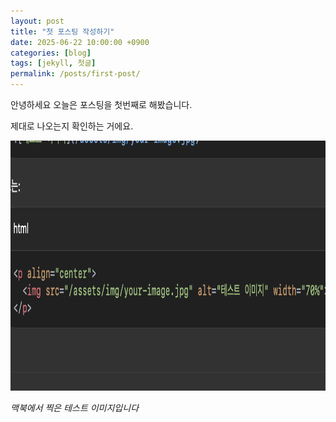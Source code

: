 ```yaml
---
layout: post
title: "첫 포스팅 작성하기"
date: 2025-06-22 10:00:00 +0900
categories: [blog]
tags: [jekyll, 첫글]
permalink: /posts/first-post/
---
```


안녕하세요 오늘은 포스팅을 첫번째로 해봤습니다.

제대로 나오는지 확인하는 거에요.

<img src="/assets/img/test1.png" width="700" height="400" alt="테스트 이미지">
<p><em>맥북에서 찍은 테스트 이미지입니다</em></p>

